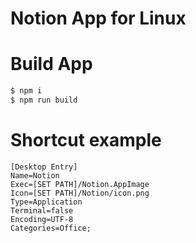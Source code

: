 Notion App for Linux
=========================

# Build App

```bash
$ npm i
$ npm run build
```

# Shortcut example

```Notion.desktop
[Desktop Entry]
Name=Notion
Exec=[SET PATH]/Notion.AppImage
Icon=[SET PATH]/Notion/icon.png
Type=Application
Terminal=false
Encoding=UTF-8
Categories=Office;
```

